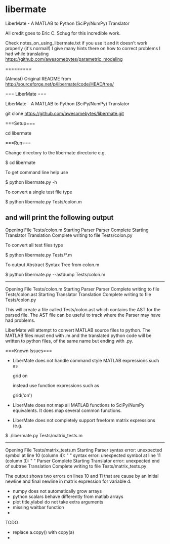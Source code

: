 libermate
=========

LiberMate - A MATLAB to Python (SciPy/NumPy) Translator

All credit goes to Eric C. Schug for this incredible work.

Check notes_on_using_libermate.txt if you use it and it doesn't work properly (it's normal!) I give many hints there on how to correct problems I had while translating https://github.com/awesomebytes/parametric_modeling

=========

(Almost) Original README from http://sourceforge.net/p/libermate/code/HEAD/tree/

=== LiberMate ===

LiberMate - A MATLAB to Python (SciPy/NumPy) Translator 

git clone https://github.com/awesomebytes/libermate.git

===Setup===

cd libermate

===Run===

Change directory to the libermate directorie e.g.

$ cd libermate

To get command line help use  

$ python libermate.py -h

To convert a single test file type

$ python libermate.py Tests/colon.m

and will print the following output
--------------------
Opening File Tests/colon.m
Starting Parser
Parser Complete
Starting Translator
Translation Complete
writing to file Tests/colon.py


To convert all test files type

$ python libermate.py Tests/*.m

To output Abstract Syntax Tree from colon.m

$ python libermate.py --astdump Tests/colon.m

--------------------
Opening File Tests/colon.m
Starting Parser
Parser Complete
writing to file Tests/colon.ast
Starting Translator
Translation Complete
writing to file Tests/colon.py

This will create a file called Tests/colon.ast which contains the AST for the parsed file. The AST file can be useful to track where the Parser may have had problems.

LiberMate will attempt to convert MATLAB source files to python.
The MATLAB files must end with .m and the translated python code will
be written to python files, of the same name but ending with .py.

===Known Issues===

* LiberMate does not handle command style MATLAB expressions such as
  
  grid on

  instead use function expressions such as

  grid('on')

* LiberMate does not map all MATLAB functions to SciPy/NumPy equivalents.  It does
  map several common functions.

* LiberMate does not completely support freeform matrix expressions 
(e.g.

$ ./libermate.py Tests/matrix_tests.m

--------------------
Opening File Tests/matrix_tests.m
Starting Parser
syntax error: unexpected symbol at line 10 (column 4): "
 "
syntax error: unexpected symbol at line 11 (column 3): " "
Parser Complete
Starting Translator
error: unexpected end of subtree
Translation Complete
writing to file Tests/matrix_tests.py

The output shows two errors on lines 10 and 11 that are cause by an initial newline and final newline in matrix expression for variable d.


* numpy does not automatically grow arrays
* python scalars behave differently from matlab arrays
* plot title,ylabel do not take extra arguments
* missing waitbar function
* 

TODO
* replace a.copy() with copy(a)
* 
